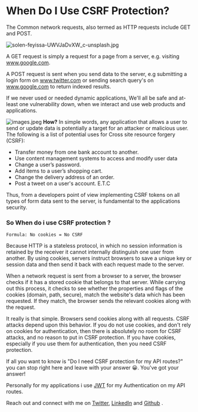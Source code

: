 # When Do I Use CSRF Protection?

The Common network  requests, also termed as HTTP requests include GET and POST.  

![solen-feyissa-UWVJaDvXW_c-unsplash.jpg](https://cdn.hashnode.com/res/hashnode/image/upload/v1596461584912/hVGD9f8Ag.jpeg)

 A GET request is simply a request for a page from a server, e.g. visiting www.google.com.

 A POST request is sent when you send data to the server, e.g submitting a login form on www.twitter.com or sending search query's on www.google.com to return indexed results.

If we never used or needed dynamic applications, We'll all be safe and at-least  one vulnerability down, when we interact and use  web products and applications.


![images.jpeg](https://cdn.hashnode.com/res/hashnode/image/upload/v1596461219393/R7ng9qAsI.jpeg)
**How?** 
In simple words, any application that allows a user to send or update data is potentially a target for an attacker or malicious user. The following is a list of potential uses for Cross site resource forgery (CSRF):

- Transfer money from one bank account to another.
- Use  content management systems to access and modify user data
- Change a user’s password.
- Add items to a user’s shopping cart.
- Change the delivery address of an order.
- Post a tweet on a user's account. 
E.T.C

Thus, from a developers point of view  implementing CSRF tokens on all types of form data sent to the server, is fundamental to the applications security.

### So When do i use CSRF protection ?

```
Formula: No cookies = No CSRF
``` 

Because HTTP is a stateless protocol, in which no session information is retained by the receiver  it cannot internally distinguish one user from another. By using cookies, servers instruct browsers to save a unique key or session data and then send it back with each request made to the server.

When a network request is sent from a browser to a  server, the browser checks if it has a stored cookie that belongs to that server. While carrying out this process, it checks to see whether the properties and flags of the cookies (domain, path, secure), match the website's data which has been requested. If they match, the browser sends the relevant cookies along with the request.

It really is that simple. Browsers send cookies along with all requests. CSRF attacks depend upon this behavior. If you do not use cookies, and don't rely on cookies for authentication, then there is absolutely no room for CSRF attacks, and no reason to put in CSRF protection. If you have cookies, especially if you use them for authentication, then you need CSRF protection.

 If all you want to know is "Do I need CSRF protection for my API routes?" you can stop right here and leave with your answer 😀. You've got your answer!

Personally for my applications i use [JWT](https://jwt.io/) for my Authentication on my API routes.

Reach out and connect with me on [Twitter](https://twitter.com/I_am_nextwebb), [LinkedIn](https://www.linkedin.com/in/peterson-oaikhenah-102645144/) and [Github](https://github.com/nextwebb) .

